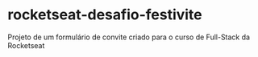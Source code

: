 # rocketseat-desafio-festivite
 Projeto de um formulário de convite criado para o curso de Full-Stack da Rocketseat
